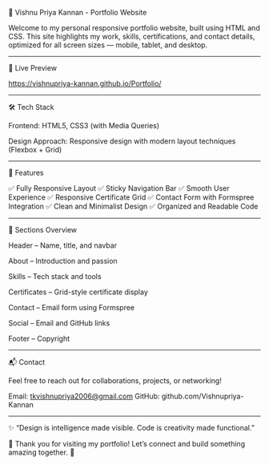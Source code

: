 
📌 Vishnu Priya Kannan - Portfolio Website

Welcome to my personal responsive portfolio website, built using HTML and CSS. This site highlights my work, skills, certifications, and contact details, optimized for all screen sizes — mobile, tablet, and desktop.


---

🔗 Live Preview

https://vishnupriya-kannan.github.io/Portfolio/


---

🛠️ Tech Stack

Frontend: HTML5, CSS3 (with Media Queries)

Design Approach: Responsive design with modern layout techniques (Flexbox + Grid)



---

📄 Features

✅ Fully Responsive Layout
✅ Sticky Navigation Bar
✅ Smooth User Experience
✅ Responsive Certificate Grid
✅ Contact Form with Formspree Integration
✅ Clean and Minimalist Design
✅ Organized and Readable Code

---

🧪 Sections Overview

Header – Name, title, and navbar

About – Introduction and passion

Skills – Tech stack and tools

Certificates – Grid-style certificate display

Contact – Email form using Formspree

Social – Email and GitHub links

Footer – Copyright



---

📬 Contact

Feel free to reach out for collaborations, projects, or networking!

Email:
tkvishnupriya2006@gmail.com
GitHub: 
github.com/Vishnupriya-Kannan


---



✨ “Design is intelligence made visible. Code is creativity made functional.”

🚀 Thank you for visiting my portfolio! Let’s connect and build something amazing together. 🙌
